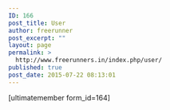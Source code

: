 ```yaml
---
ID: 166
post_title: User
author: freerunner
post_excerpt: ""
layout: page
permalink: >
  http://www.freerunners.in/index.php/user/
published: true
post_date: 2015-07-22 08:13:01
---
```

[ultimatemember form_id=164]